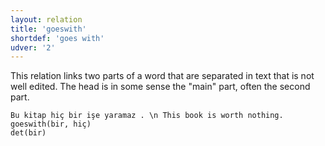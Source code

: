 ```yaml
---
layout: relation
title: 'goeswith'
shortdef: 'goes with'
udver: '2'
---
```


This relation links two parts of a word that are separated in text that is not well edited. 
The head is in some sense the "main" part, often the second part.

~~~ sdparse
Bu kitap hiç bir işe yaramaz . \n This book is worth nothing.
goeswith(bir, hiç)
det(bir)
~~~
<!-- Interlanguage links updated Čt lis 12 09:43:28 CET 2020 -->
